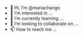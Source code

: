 - 👋 Hi, I’m @mariachango
- 👀 I’m interested in ...
- 🌱 I’m currently learning ...
- 💞️ I’m looking to collaborate on ...
- 📫 How to reach me ...

<!---
mariachango/mariachango is a ✨ special ✨ repository because its `README.md` (this file) appears on your GitHub profile.
You can click the Preview link to take a look at your changes.
--->
